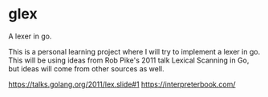 # glex
A lexer in go.

This is a personal learning project where I will try to implement a lexer in go. This will be using ideas from Rob Pike's 2011 talk Lexical Scanning in Go, but ideas will come from other sources as well. 

https://talks.golang.org/2011/lex.slide#1
https://interpreterbook.com/
